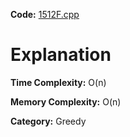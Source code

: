 **Code:** [1512F.cpp](./1512F.cpp)

# Explanation

**Time Complexity:** O(n)

**Memory Complexity:** O(n) 

**Category:** Greedy
